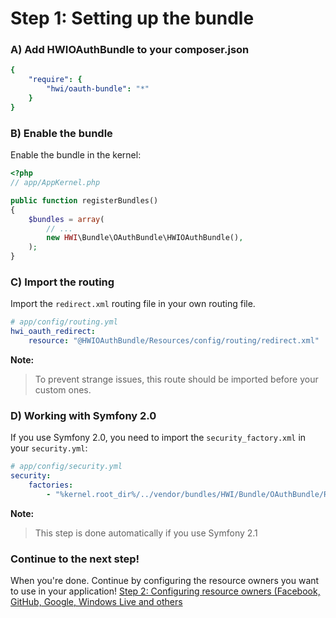 Step 1: Setting up the bundle
=============================
### A) Add HWIOAuthBundle to your composer.json

``` yaml
{
    "require": {
        "hwi/oauth-bundle": "*"
    }
}
```

### B) Enable the bundle

Enable the bundle in the kernel:

``` php
<?php
// app/AppKernel.php

public function registerBundles()
{
    $bundles = array(
        // ...
        new HWI\Bundle\OAuthBundle\HWIOAuthBundle(),
    );
}
```

### C) Import the routing

Import the `redirect.xml` routing file in your own routing file.

``` yaml
# app/config/routing.yml
hwi_oauth_redirect:
    resource: "@HWIOAuthBundle/Resources/config/routing/redirect.xml"
```

**Note:**

> To prevent strange issues, this route should be imported before your custom ones.

### D) Working with Symfony 2.0

If you use Symfony 2.0, you need to import the `security_factory.xml` in your `security.yml`:

``` yaml
# app/config/security.yml
security:
    factories:
        - "%kernel.root_dir%/../vendor/bundles/HWI/Bundle/OAuthBundle/Resources/config/security_factory.xml"
```

**Note:**

> This step is done automatically if you use Symfony 2.1

### Continue to the next step!
When you're done. Continue by configuring the resource owners you want to use
in your application!
[Step 2: Configuring resource owners (Facebook, GitHub, Google, Windows Live and others](2-configuring_resource_owners.md)
